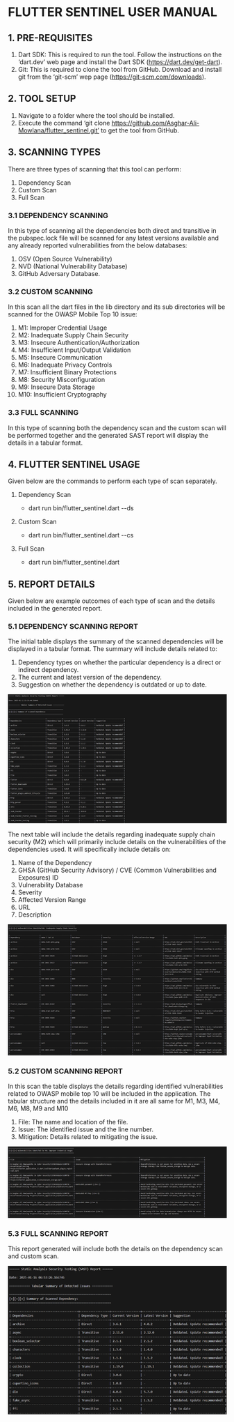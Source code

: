 # FLUTTER SENTINEL USER MANUAL

## 1. PRE-REQUISITES

1. Dart SDK: This is required to run the tool. Follow the instructions on the ‘dart.dev’ web page and install the Dart SDK (https://dart.dev/get-dart).
2. Git: This is required to clone the tool from GitHub. Download and install git from the ‘git-scm’ wep page (https://git-scm.com/downloads).

## 2. TOOL SETUP

1. Navigate to a folder where the tool should be installed.
2. Execute the command ‘git clone https://github.com/Asghar-Ali-Mowlana/flutter_sentinel.git’ to get the tool from GitHub.

## 3. SCANNING TYPES

There are three types of scanning that this tool can perform:
1.	Dependency Scan
2.	Custom Scan
3.	Full Scan

### 3.1 DEPENDENCY SCANNING

In this type of scanning all the dependencies both direct and transitive in the pubspec.lock file will be scanned for any latest versions available and any already reported vulnerabilities from the below databases:
1. OSV (Open Source Vulnerability)
2. NVD (National Vulnerability Database)
3. GitHub Adversary Database.

### 3.2 CUSTOM SCANNING

In this scan all the dart files in the lib directory and its sub directories will be scanned for the OWASP Mobile Top 10 issue:
1. M1: Improper Credential Usage
2. M2: Inadequate Supply Chain Security
3. M3: Insecure Authentication/Authorization
4. M4: Insufficient Input/Output Validation
5. M5: Insecure Communication
6. M6: Inadequate Privacy Controls
7. M7: Insufficient Binary Protections
8. M8: Security Misconfiguration
9. M9: Insecure Data Storage
10. M10: Insufficient Cryptography

### 3.3 FULL SCANNING

In this type of scanning both the dependency scan and the custom scan will be performed together and the generated SAST report will display the details in a tabular format.

## 4. FLUTTER SENTINEL USAGE

Given below are the commands to perform each type of scan separately.
1.	Dependency Scan
    -	dart run bin/flutter_sentinel.dart --ds

2.	Custom Scan
    -	dart run bin/flutter_sentinel.dart --cs

3.	Full Scan
    -	dart run bin/flutter_sentinel.dart

## 5. REPORT DETAILS

Given below are example outcomes of each type of scan and the details included in the generated report.

### 5.1 DEPENDENCY SCANNING REPORT

The initial table displays the summary of the scanned dependencies will be displayed in a tabular format. The summary will include details related to: 
1. Dependency types on whether the particular dependency is a direct or indirect dependency.
2. The current and latest version of the dependency. 
3. Suggestion on whether the dependency is outdated or up to date.

![Screenshot](dependency_scanning_report_1.png)

The next table will include the details regarding inadequate supply chain security (M2) which will primarily include details on the vulnerabilities of the dependencies used. It will specifically include details on:
1. Name of the Dependency
2. GHSA (GitHub Security Advisory) / CVE (Common Vulnerabilities and Exposures) ID
3. Vulnerability Database
4. Severity
5. Affected Version Range
6. URL
7. Description

![Screenshot](dependency_scanning_report_2.png)

### 5.2 CUSTOM SCANNING REPORT

In this scan the table displays the details regarding identified vulnerabilities related to OWASP mobile top 10 will be included in the application. The tabular structure and the details included in it are all same for M1, M3, M4, M6, M8, M9 and M10
1. File: The name and location of the file.
2. Issue: The identified issue and the line number.
3. Mitigation: Details related to mitigating the issue.

![Screenshot](custom_scanning_report.png)

### 5.3 FULL SCANNING REPORT

This report generated will include both the details on the dependency scan and custom scan.

![Screenshot](full_scanning_report.png)